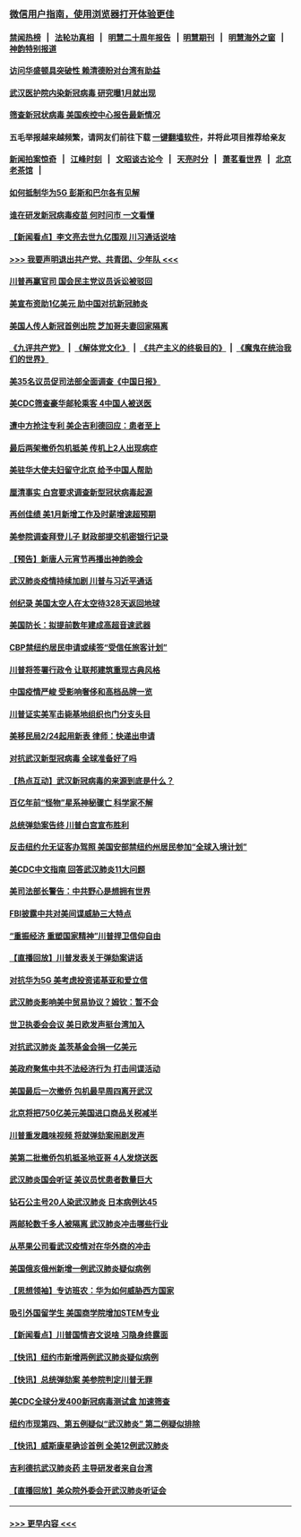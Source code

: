 ### [微信用户指南，使用浏览器打开体验更佳](https://github.com/gfw-breaker/banned-news1/blob/master/indexes/wechat-guide.md?t=0)
#### [禁闻热榜](热点新闻.md?t=0)  &nbsp;&nbsp;|&nbsp;&nbsp; [法轮功真相](https://github.com/gfw-breaker/truth/blob/master/README.md?t=0) &nbsp;&nbsp;|&nbsp;&nbsp; [明慧二十周年报告](https://github.com/gfw-breaker/mh-reports/blob/master/README.md?t=0) &nbsp;&nbsp;|&nbsp;&nbsp;[明慧期刊](https://github.com/gfw-breaker/mh-qikan) &nbsp;&nbsp;|&nbsp;&nbsp; [明慧海外之窗](https://github.com/gfw-breaker/mh-news/blob/master/README.md?t=0) &nbsp;&nbsp;|&nbsp;&nbsp; [神韵特别报道](https://github.com/gfw-breaker/mh-news/blob/master/shenyun.md?t=0)
#### [访问华盛顿具突破性 赖清德盼对台湾有助益](../pages/nsc412/n11853129.md?t=02081111) 
#### [武汉医护院内染新冠病毒 研究曝1月就出现](../pages/nsc412/n11852928.md?t=02081111) 
#### [筛查新冠状病毒 美国疾控中心报告最新情况](../pages/nsc412/n11853070.md?t=02081111) 
#### 五毛举报越来越频繁，请网友们前往下载 [一键翻墙软件](https://github.com/gfw-breaker/ssr-accounts)，并将此项目推荐给亲友
#### [新闻拍案惊奇](https://github.com/gfw-breaker/banned-news1/blob/master/pages/link4.md) &nbsp;&nbsp;|&nbsp;&nbsp; [江峰时刻](https://github.com/gfw-breaker/banned-news1/blob/master/pages/link4.md) &nbsp;&nbsp;|&nbsp;&nbsp; [文昭谈古论今](https://github.com/gfw-breaker/banned-news1/blob/master/pages/link4.md) &nbsp;&nbsp;|&nbsp;&nbsp; [天亮时分](https://github.com/gfw-breaker/banned-news1/blob/master/pages/link4.md) &nbsp;&nbsp;|&nbsp;&nbsp; [萧茗看世界](https://github.com/gfw-breaker/banned-news1/blob/master/pages/link4.md) &nbsp;&nbsp;|&nbsp;&nbsp; [北京老茶馆](https://github.com/gfw-breaker/banned-news1/blob/master/pages/link4.md) &nbsp;&nbsp;|&nbsp;&nbsp; 
#### [如何抵制华为5G 彭斯和巴尔各有见解](../pages/nsc412/n11852535.md?t=02081111) 
#### [谁在研发新冠病毒疫苗 何时问市 一文看懂](../pages/nsc412/n11852840.md?t=02081111) 
#### [【新闻看点】李文亮去世九亿围观 川习通话说啥](../pages/nsc412/n11852360.md?t=02081111) 
#### [>>> 我要声明退出共产党、共青团、少年队 <<<](https://github.com/begood0513/goodnews/blob/master/quit/letter.md) 
#### [川普再赢官司 国会民主党议员诉讼被驳回](../pages/nsc412/n11852287.md?t=02081111) 
#### [美宣布资助1亿美元 助中国对抗新冠肺炎](../pages/nsc412/n11852531.md?t=02081111) 
#### [美国人传人新冠首例出院 芝加哥夫妻回家隔离](../pages/nsc412/n11852452.md?t=02081111) 
#### [《九评共产党》](https://github.com/begood0513/9ping.md/blob/master/README.md) &nbsp;|&nbsp; [《解体党文化》](../../../../jtdwh.md/blob/master/README.md)  &nbsp;|&nbsp; [《共产主义的终极目的》](../../../../gczydzjmd.md/blob/master/README.md) &nbsp;|&nbsp; [《魔鬼在统治我们的世界》](../../../../mgztzwmdsj.md/blob/master/README.md) 
#### [美35名议员促司法部全面调查《中国日报》](../pages/nsc412/n11852435.md?t=02081111) 
#### [美CDC筛查豪华邮轮乘客 4中国人被送医](../pages/nsc412/n11852085.md?t=02081111) 
#### [遭中方抢注专利 美企吉利德回应：患者至上](../pages/nsc412/n11852037.md?t=02081111) 
#### [最后两架撤侨包机抵美 传机上2人出现病症](../pages/nsc412/n11852173.md?t=02081111) 
#### [美驻华大使夫妇留守北京 给予中国人帮助](../pages/nsc412/n11852165.md?t=02081111) 
#### [厘清事实 白宫要求调查新型冠状病毒起源](../pages/nsc412/n11852106.md?t=02081111) 
#### [再创佳绩 美1月新增工作及时薪增速超预期](../pages/nsc412/n11852174.md?t=02081111) 
#### [美参院调查拜登儿子 财政部提交机密银行记录](../pages/nsc412/n11851808.md?t=02081111) 
#### [【预告】新唐人元宵节再播出神韵晚会](../pages/nsc412/n11843192.md?t=02081111) 
#### [武汉肺炎疫情持续加剧 川普与习近平通话](../pages/nsc412/n11851613.md?t=02081111) 
#### [创纪录 美国太空人在太空待328天返回地球](../pages/nsc412/n11851266.md?t=02081111) 
#### [美国防长：拟提前数年建成高超音速武器](../pages/nsc412/n11850959.md?t=02081111) 
#### [CBP禁纽约居民申请或续签“受信任旅客计划”](../pages/nsc412/n11850857.md?t=02081111) 
#### [川普将签署行政令 让联邦建筑重现古典风格](../pages/nsc412/n11850654.md?t=02081111) 
#### [中国疫情严峻 受影响奢侈和高档品牌一览](../pages/nsc412/n11850319.md?t=02081111) 
#### [川普证实美军击毙基地组织也门分支头目](../pages/nsc412/n11850383.md?t=02081111) 
#### [美移民局2/24起用新表 律师：快递出申请](../pages/nsc412/n11848220.md?t=02081111) 
#### [对抗武汉新型冠病毒 全球准备好了吗](../pages/nsc412/n11850142.md?t=02081111) 
#### [【热点互动】武汉新冠病毒的来源到底是什么？](../pages/nsc412/n11849749.md?t=02081111) 
#### [百亿年前“怪物”星系神秘骤亡 科学家不解](../pages/nsc412/n11849863.md?t=02081111) 
#### [总统弹劾案告终 川普白宫宣布胜利](../pages/nsc412/n11849985.md?t=02081111) 
#### [反击纽约允无证客办驾照  美国安部禁纽约州居民参加“全球入境计划”](../pages/nsc412/n11849828.md?t=02081111) 
#### [美CDC中文指南 回答武汉肺炎11大问题](../pages/nsc412/n11849703.md?t=02081111) 
#### [美司法部长警告：中共野心是想拥有世界](../pages/nsc412/n11849769.md?t=02081111) 
#### [FBI披露中共对美间谍威胁三大特点](../pages/nsc412/n11849700.md?t=02081111) 
#### [“重振经济 重塑国家精神”川普捍卫信仰自由](../pages/nsc412/n11849641.md?t=02081111) 
#### [【直播回放】川普发表关于弹劾案讲话](../pages/nsc412/n11849472.md?t=02081111) 
#### [对抗华为5G 美考虑投资诺基亚和爱立信](../pages/nsc412/n11849510.md?t=02081111) 
#### [武汉肺炎影响美中贸易协议？姆钦：暂不会](../pages/nsc412/n11849497.md?t=02081111) 
#### [世卫执委会会议 美日欧发声挺台湾加入](../pages/nsc412/n11849433.md?t=02081111) 
#### [对抗武汉肺炎 盖茨基金会捐一亿美元](../pages/nsc412/n11848953.md?t=02081111) 
#### [美政府聚焦中共不法经济行为 打击间谍活动](../pages/nsc412/n11849322.md?t=02081111) 
#### [美国最后一次撤侨 包机最早周四离开武汉](../pages/nsc412/n11849395.md?t=02081111) 
#### [北京将把750亿美元美国进口商品关税减半](../pages/nsc412/n11848896.md?t=02081111) 
#### [川普重发趣味视频 将就弹劾案闹剧发声](../pages/nsc412/n11848715.md?t=02081111) 
#### [美第二批撤侨包机抵圣地亚哥 4人发烧送医](../pages/nsc412/n11847923.md?t=02081111) 
#### [武汉肺炎国会听证 美议员忧患者数量巨大](../pages/nsc412/n11844851.md?t=02081111) 
#### [钻石公主号20人染武汉肺炎 日本病例达45](../pages/nsc412/n11847823.md?t=02081111) 
#### [两邮轮数千多人被隔离 武汉肺炎冲击哪些行业](../pages/nsc412/n11847456.md?t=02081111) 
#### [从苹果公司看武汉疫情对在华外商的冲击](../pages/nsc412/n11847586.md?t=02081111) 
#### [美国俄亥俄州新增一例武汉肺炎疑似病例](../pages/nsc412/n11847714.md?t=02081111) 
#### [【思想领袖】专访班农：华为如何威胁西方国家](../pages/nsc412/n11847306.md?t=02081111) 
#### [吸引外国留学生 美国商学院增加STEM专业](../pages/nsc412/n11847417.md?t=02081111) 
#### [【新闻看点】川普国情咨文说啥 习隐身终露面](../pages/nsc412/n11847016.md?t=02081111) 
#### [【快讯】纽约市新增两例武汉肺炎疑似病例](../pages/nsc412/n11847250.md?t=02081111) 
#### [【快讯】总统弹劾案 美参院判定川普无罪](../pages/nsc412/n11847316.md?t=02081111) 
#### [美CDC全球分发400新冠病毒测试盒 加速筛查](../pages/nsc412/n11847260.md?t=02081111) 
#### [纽约市现第四、第五例疑似“武汉肺炎”   第二例疑似排除](../pages/nsc412/n11847332.md?t=02081111) 
#### [【快讯】威斯康星确诊首例 全美12例武汉肺炎](../pages/nsc412/n11847162.md?t=02081111) 
#### [吉利德抗武汉肺炎药 主导研发者来自台湾](../pages/nsc412/n11847064.md?t=02081111) 
#### [【直播回放】美众院外委会开武汉肺炎听证会](../pages/nsc412/n11846727.md?t=02081111) 

----
#### [ >>> 更早内容 <<< ](../indexes/nsc412-earlier.md)
